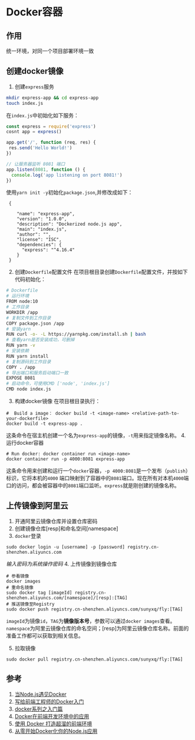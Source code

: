 # Docker容器

## 作用
统一环境，对同一个项目部署环境一致

## 创建docker镜像
1. 创建`express`服务
```bash
mkdir express-app && cd express-app
touch index.js
```
在`index.js`中初始化如下服务：
```js
const express = require('express')
cosnt app = express()

app.get('/', function (req, res) {  
 res.send('Hello World!')  
})

// 让服务器监听 8081 端口
app.listen(8081, function () {  
  console.log('app listening on port 8081!')  
})
```
使用`yarn init -y`初始化`package.json`,并修改成如下：
```
 {

    "name": "express-app",  
    "version": "1.0.0",  
    "description": "Dockerized node.js app",  
    "main": "index.js",  
    "author": "",  
    "license": "ISC",  
    "dependencies": {  
      "express": "^4.16.4"  
    }
 }
```

2. 创建`Dockerfile`配置文件
在项目根目录创建`Dockerfile`配置文件，并按如下代码初始化：
```bash
# Dockerfile
# 运行环境
FROM node:10
# 工作目录
WORKDIR /app
# 复制文件到工作目录
COPY package.json /app
# 安装yarn
RUN curl -o- -L https://yarnpkg.com/install.sh | bash
# 查看yarn是否安装成功，可删掉
RUN yarn -v
# 安装依赖
RUN yarn install
# 复制源码到工作目录
COPY . /app
# 导出端口和服务启动端口一致
EXPOSE 8081
# 启动命令，可使用CMD ['node', 'index.js']
CMD node index.js
```

3. 构建docker镜像
在项目根目录执行：
```shell
#  Build a image： docker build -t <image-name> <relative-path-to-your-dockerfile>
docker build -t express-app .
```
这条命令在宿主机创建一个名为`express-app`的镜像，`-t`用来指定镜像名称。
4. 运行docker容器
```
# Run docker: docker container run <image-name> 
docker container run -p 4000:8081 express-app
```
这条命令用来创建和运行一个`docker`容器，`-p 4000:8081`是一个发布（`publish`）标识，它将本机的`4000` 端口映射到了容器中的`8081`端口。现在所有对本机`4000`端口的访问，都会被容器中的`8081`端口监听。`express`就是刚创建的镜像名称。


## 上传镜像到阿里云
1. 开通阿里云镜像仓库并设置仓库密码
2. 创建镜像仓库[resp]和命名空间[namespace]
3. `docker`登录
```shell
sudo docker login -u [username] -p [password] registry.cn-shenzhen.aliyuncs.com
```
*输入密码为系统操作密码*
4. 上传镜像到镜像仓库
```shell
# 参看镜像
docker images
# 重命名镜像
sudo docker tag [imageId] registry.cn-shenzhen.aliyuncs.com/[namespace]/[resp]:[TAG]
# 推送镜像至Registry
sudo docker push registry.cn-shenzhen.aliyuncs.com/sunyxq/fly:[TAG] 
```
`imageId`为镜像`id`，`TAG`为**镜像版本号**，参数可以通过`docker images`查看。`namespace`为阿里云镜像仓库的命名空间；[resp]为阿里云镜像仓库名称。前面的准备工作都可以获取到相关信息。

5. 拉取镜像
```
sudo docker pull registry.cn-shenzhen.aliyuncs.com/sunyxq/fly:[TAG]
```

## 参考
1. [当Node.js遇见Docker](https://blog.fundebug.com/2017/03/27/nodejs-docker/)
2. [写给前端工程师的Docker入门](https://segmentfault.com/a/1190000019898011)
3. [docker系列之入门篇](https://www.jianshu.com/p/a5ea2ff60594)
4. [Docker在前端开发环境中的应用](https://zhuanlan.zhihu.com/p/33365859)
5. [使用 Docker 打造超溜的前端环境](https://github.com/axetroy/blog/issues/178)
6. [从零开始Docker化你的Node.js应用](https://juejin.im/post/5b2cb6986fb9a00e3a5aa279)